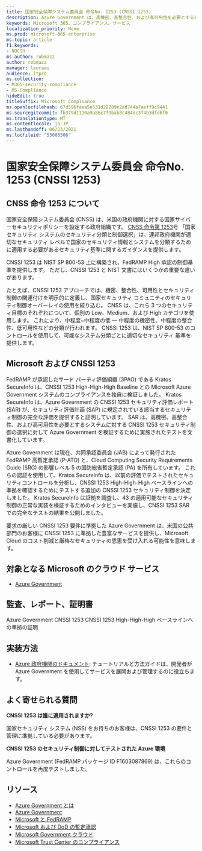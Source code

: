 ```yaml
---
title: 国家安全保障システム委員会 命令No. 1253 (CNSSI 1253)
description: Azure Government は、高機密、高整合性、および高可用性を必要とする米国政府機関システムの CNSSI 1253 セキュリティ制御に準拠しています。
keywords: Microsoft 365、コンプライアンス、サービス
localization_priority: None
ms.prod: microsoft-365-enterprise
ms.topic: article
f1.keywords:
- NOCSH
ms.author: robmazz
author: robmazz
manager: laurawi
audience: itpro
ms.collection:
- M365-security-compliance
- MS-Compliance
hideEdit: true
titleSuffix: Microsoft Compliance
ms.openlocfilehash: 67d596faea5e531d22289e2ad744a7aeff9c9441
ms.sourcegitcommit: fb379d1110a9a86c7f9bab8c484dc3f4b3dfd6f0
ms.translationtype: MT
ms.contentlocale: ja-JP
ms.lasthandoff: 06/23/2021
ms.locfileid: "53088506"
---
```

# <a name="committee-on-national-security-systems-instruction-no-1253-cnssi-1253"></a>国家安全保障システム委員会 命令No. 1253 (CNSSI 1253)

## <a name="about-cnss-instruction-1253"></a>CNSS 命令 1253 について

国家安全保障システム委員会 (CNSS) は、米国の政府機関に対する国家サイバーセキュリティポリシーを設定する政府組織です。 [CNSS 命令第 1253](https://www.dss.mil/Portals/69/documents/io/rmf/CNSSI_No1253.pdf)号 「国家セキュリティ システムのセキュリティ分類と制御選択」は、連邦政府機関が適切なセキュリティ レベルで国家のセキュリティ情報とシステムを分類するために適用する必要があるセキュリティ基準に関するガイダンスを提供します。  
  
CNSSI 1253 は NIST SP 800-53 上に構築され、FedRAMP High 承認の制御基準を提供します。 ただし、CNSSI 1253 と NIST 文書にはいくつかの重要な違いがあります。  
  
たとえば、CNSSI 1253 アプローチでは、機密、整合性、可用性とセキュリティ制御の関連付けを明示的に定義し、国家セキュリティ コミュニティのセキュリティ制御オーバーレイの使用を絞り込む。 CNSS は、これら 3 つのセキュリティ目標のそれぞれについて、個別の Low、Medium、および High カテゴリを使用します。 これにより、中程度~中程度の低 — 中程度の機密性、中程度の整合性、低可用性などの分類が行われます。 CNSSI 1253 は、NIST SP 800-53 のコントロールを使用して、可能なシステム分類ごとに適切なセキュリティ 基準を提供します。

## <a name="microsoft-and-cnssi-1253"></a>Microsoft および CNSSI 1253

FedRAMP が承認したサード パーティ評価組織 (3PAO) である Kratos SecureInfo は、CNSSI 1253 High-High-High Baseline との Microsoft Azure Government システムのコンプライアンスを独自に検証しました。 Kratos SecureInfo は、Azure Government の CNSSI 1253 セキュリティ評価レポート (SAR) が、セキュリティ評価計画 (SAP) に規定されている該当するセキュリティ制御の完全な評価を提供すると証明しています。 SAR は、高機密、高整合性、および高可用性を必要とするシステムに対する CNSSI 1253 セキュリティ制御の選択に対して Azure Government を検証するために実施されたテストを文書化しています。  
  
Azure Government は現在、共同承認委員会 (JAB) によって発行された FedRAMP 高暫定承認 (P-ATO) と、Cloud Computing Security Requirements Guide (SRG) の影響レベル 5 の国防総省暫定承認 (PA) を所有しています。 これらの認証を使用して、Kratos SecureInfo は、以前の評価でテストされたセキュリティコントロールを分析し、CNSSI 1253 High-High-High ベースラインへの準拠を確認するためにテストする追加の CNSSI 1253 セキュリティ制御を決定しました。 Kratos SecureInfo は証拠を調査し、43 の適用可能なセキュリティ制御の正常な実装を検証するためのインタビューを実施し、CNSSI 1253 SAR での完全なテストの結果を公開しました。  
  
要求の厳しい CNSSI 1253 要件に準拠した Azure Government は、米国の公共部門のお客様に CNSSI 1253 に準拠した豊富なサービスを提供し、Microsoft Cloud のコスト削減と厳格なセキュリティの恩恵を受け入れる可能性を意味します。

## <a name="microsoft-in-scope-cloud-services"></a>対象となる Microsoft のクラウド サービス

- [Azure Government](https://aka.ms/AzureCompliance)

## <a name="audits-reports-and-certificates"></a>監査、レポート、証明書

Azure Government CNSSI 1253 CNSSI 1253 High-High-High ベースラインへの準拠の証明

## <a name="how-to-implement"></a>実装方法

- [Azure 政府機関のドキュメント](/azure/azure-government/): チュートリアルと方法ガイドは、開発者が Azure Government を使用してサービスを展開および管理するのに役立ちます。

## <a name="frequently-asked-questions"></a>よく寄せられる質問

**CNSSI 1253 は誰に適用されますか?**

国家セキュリティ システム (NSS) をお持ちのお客様は、CNSSI 1253 の要件と管理に準拠している必要があります。

**CNSSI 1253 のセキュリティ制御に対してテストされた Azure 環境**

Azure Government (FedRAMP パッケージ ID F1603087869) は、これらのコントロールを再度テストしました。

## <a name="resources"></a>リソース

- [Azure Government とは](/azure/azure-government/documentation-government-welcome)
- [Azure Government](https://aka.ms/Azure-Government)
- [Microsoft と FedRAMP](offering-fedramp.md)
- [Microsoft および DoD の暫定承認](offering-DoD-DISA-L2-L4-L5.md)
- [Microsoft Government クラウド](https://www.microsoft.com/enterprise/government)
- [Microsoft Trust Center のコンプライアンス](https://www.microsoft.com/trust-center/compliance/compliance-overview)
